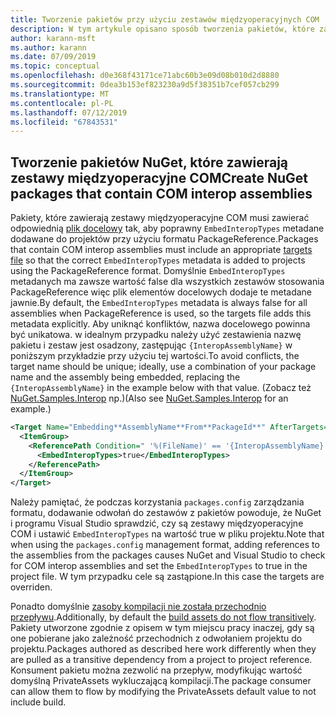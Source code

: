 ```yaml
---
title: Tworzenie pakietów przy użyciu zestawów międzyoperacyjnych COM
description: W tym artykule opisano sposób tworzenia pakietów, które zawierają zestawy międzyoperacyjne COM
author: karann-msft
ms.author: karann
ms.date: 07/09/2019
ms.topic: conceptual
ms.openlocfilehash: d0e368f43171ce71abc60b3e09d08b010d2d8880
ms.sourcegitcommit: 0dea3b153ef823230a9d5f38351b7cef057cb299
ms.translationtype: MT
ms.contentlocale: pl-PL
ms.lasthandoff: 07/12/2019
ms.locfileid: "67843531"
---
```

## <a name="create-nuget-packages-that-contain-com-interop-assemblies"></a><span data-ttu-id="b586a-103">Tworzenie pakietów NuGet, które zawierają zestawy międzyoperacyjne COM</span><span class="sxs-lookup"><span data-stu-id="b586a-103">Create NuGet packages that contain COM interop assemblies</span></span>

<span data-ttu-id="b586a-104">Pakiety, które zawierają zestawy międzyoperacyjne COM musi zawierać odpowiednią [plik docelowy](creating-a-package.md#include-msbuild-props-and-targets-in-a-package) tak, aby poprawny `EmbedInteropTypes` metadane dodawane do projektów przy użyciu formatu PackageReference.</span><span class="sxs-lookup"><span data-stu-id="b586a-104">Packages that contain COM interop assemblies must include an appropriate [targets file](creating-a-package.md#include-msbuild-props-and-targets-in-a-package) so that the correct `EmbedInteropTypes` metadata is added to projects using the PackageReference format.</span></span> <span data-ttu-id="b586a-105">Domyślnie `EmbedInteropTypes` metadanych ma zawsze wartość false dla wszystkich zestawów stosowania PackageReference więc plik elementów docelowych dodaje te metadane jawnie.</span><span class="sxs-lookup"><span data-stu-id="b586a-105">By default, the `EmbedInteropTypes` metadata is always false for all assemblies when PackageReference is used, so the targets file adds this metadata explicitly.</span></span> <span data-ttu-id="b586a-106">Aby uniknąć konfliktów, nazwa docelowego powinna być unikatowa. w idealnym przypadku należy użyć zestawienia nazwę pakietu i zestaw jest osadzony, zastępując `{InteropAssemblyName}` w poniższym przykładzie przy użyciu tej wartości.</span><span class="sxs-lookup"><span data-stu-id="b586a-106">To avoid conflicts, the target name should be unique; ideally, use a combination of your package name and the assembly being embedded, replacing the `{InteropAssemblyName}` in the example below with that value.</span></span> <span data-ttu-id="b586a-107">(Zobacz też [NuGet.Samples.Interop](https://github.com/NuGet/Samples/tree/master/NuGet.Samples.Interop) np.)</span><span class="sxs-lookup"><span data-stu-id="b586a-107">(Also see [NuGet.Samples.Interop](https://github.com/NuGet/Samples/tree/master/NuGet.Samples.Interop) for an example.)</span></span>

```xml
<Target Name="Embedding**AssemblyName**From**PackageId**" AfterTargets="ResolveReferences" BeforeTargets="FindReferenceAssembliesForReferences">
  <ItemGroup>
    <ReferencePath Condition=" '%(FileName)' == '{InteropAssemblyName}' AND '%(ReferencePath.NuGetPackageId)' == '$(MSBuildThisFileName)' ">
      <EmbedInteropTypes>true</EmbedInteropTypes>
    </ReferencePath>
  </ItemGroup>
</Target>
```

<span data-ttu-id="b586a-108">Należy pamiętać, że podczas korzystania `packages.config` zarządzania formatu, dodawanie odwołań do zestawów z pakietów powoduje, że NuGet i programu Visual Studio sprawdzić, czy są zestawy międzyoperacyjne COM i ustawić `EmbedInteropTypes` na wartość true w pliku projektu.</span><span class="sxs-lookup"><span data-stu-id="b586a-108">Note that when using the `packages.config` management format, adding references to the assemblies from the packages causes NuGet and Visual Studio to check for COM interop assemblies and set the `EmbedInteropTypes` to true in the project file.</span></span> <span data-ttu-id="b586a-109">W tym przypadku cele są zastąpione.</span><span class="sxs-lookup"><span data-stu-id="b586a-109">In this case the targets are overriden.</span></span>

<span data-ttu-id="b586a-110">Ponadto domyślnie [zasoby kompilacji nie została przechodnio przepływu](../consume-packages/package-references-in-project-files.md#controlling-dependency-assets).</span><span class="sxs-lookup"><span data-stu-id="b586a-110">Additionally, by default the [build assets do not flow transitively](../consume-packages/package-references-in-project-files.md#controlling-dependency-assets).</span></span> <span data-ttu-id="b586a-111">Pakiety utworzone zgodnie z opisem w tym miejscu pracy inaczej, gdy są one pobierane jako zależność przechodnich z odwołaniem projektu do projektu.</span><span class="sxs-lookup"><span data-stu-id="b586a-111">Packages authored as described here work differently when they are pulled as a transitive dependency from a project to project reference.</span></span> <span data-ttu-id="b586a-112">Konsument pakietu można zezwolić na przepływ, modyfikując wartość domyślną PrivateAssets wykluczającą kompilacji.</span><span class="sxs-lookup"><span data-stu-id="b586a-112">The package consumer can allow them to flow by modifying the PrivateAssets default value to not include build.</span></span>

<a name="creating-the-package"></a>